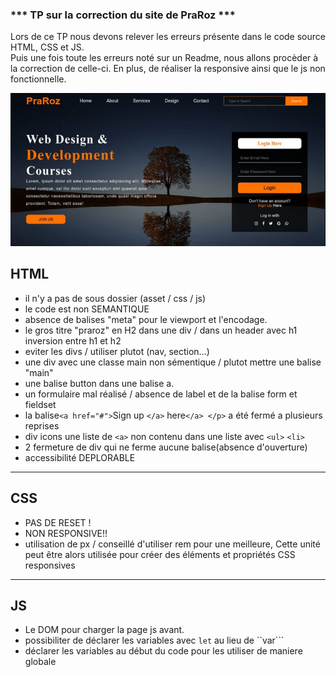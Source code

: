 ### *** TP sur la correction du site de PraRoz ***

Lors de ce TP nous devons relever les erreurs présente dans le code source HTML, CSS et JS.</br>
Puis une fois toute les erreurs noté sur un Readme, nous allons procèder à la correction de celle-ci. En plus, de réaliser la responsive ainsi que le js non fonctionnelle.
 

![alt text](./asset/Capture.PNG)
## HTML

- il n'y a pas de sous dossier (asset / css / js)
- le code est non SEMANTIQUE
- absence de balises "meta" pour le viewport et l'encodage.
- le gros titre "praroz" en H2 dans une div / dans un header avec h1 
inversion entre h1 et h2 
- eviter les divs / utiliser plutot (nav, section...)
- une div avec une classe main non sémentique / plutot mettre une balise "main"
- une balise button dans une balise a.
- un formulaire mal réalisé / absence de label et de la balise form et fieldset 
- la balise``<a href="#">``Sign up ``</a>`` here``</a> </p>``  a été fermé a plusieurs reprises 
- div icons une liste de ``<a>`` non contenu dans une liste avec ``<ul>`` ``<li>``
- 2 fermeture de div qui ne ferme aucune balise(absence d'ouverture)
- accessibilité DEPLORABLE 

---

## CSS

- PAS DE RESET !
- NON RESPONSIVE!!
- utilisation de px / conseillé d'utiliser rem pour une meilleure, Cette unité peut être alors utilisée pour créer des éléments et propriétés CSS responsives  

---

## JS

- Le DOM pour charger la page js avant.
- possibiliter de déclarer les variables avec ``let`` au lieu de ``var```
- déclarer les variables au début du code pour les utiliser de maniere globale
